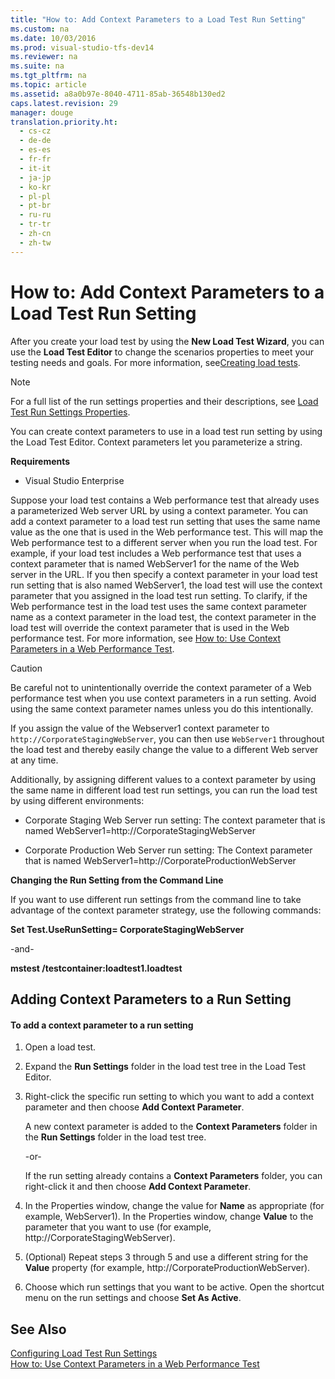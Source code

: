 ```yaml
---
title: "How to: Add Context Parameters to a Load Test Run Setting"
ms.custom: na
ms.date: 10/03/2016
ms.prod: visual-studio-tfs-dev14
ms.reviewer: na
ms.suite: na
ms.tgt_pltfrm: na
ms.topic: article
ms.assetid: a8a0b97e-8040-4711-85ab-36548b130ed2
caps.latest.revision: 29
manager: douge
translation.priority.ht: 
  - cs-cz
  - de-de
  - es-es
  - fr-fr
  - it-it
  - ja-jp
  - ko-kr
  - pl-pl
  - pt-br
  - ru-ru
  - tr-tr
  - zh-cn
  - zh-tw
---
```

# How to: Add Context Parameters to a Load Test Run Setting
After you create your load test by using the **New Load Test Wizard**, you can use the **Load Test Editor** to change the scenarios properties to meet your testing needs and goals. For more information, see[Creating load tests](../Topic/Creating%20load%20tests.md).  
  
> [!NOTE]
>  For a full list of the run settings properties and their descriptions, see [Load Test Run Settings Properties](../dv_TeamTestALM/Load-Test-Run-Settings-Properties.md).  
  
 You can create context parameters to use in a load test run setting by using the Load Test Editor. Context parameters let you parameterize a string.  
  
 **Requirements**  
  
-   Visual Studio Enterprise  
  
 Suppose your load test contains a Web performance test that already uses a parameterized Web server URL by using a context parameter. You can add a context parameter to a load test run setting that uses the same name value as the one that is used in the Web performance test. This will map the Web performance test to a different server when you run the load test. For example, if your load test includes a Web performance test that uses a context parameter that is named WebServer1 for the name of the Web server in the URL. If you then specify a context parameter in your load test run setting that is also named WebServer1, the load test will use the context parameter that you assigned in the load test run setting. To clarify, if the Web performance test in the load test uses the same context parameter name as a context parameter in the load test, the context parameter in the load test will override the context parameter that is used in the Web performance test. For more information, see [How to: Use Context Parameters in a Web Performance Test](../Topic/How%20to:%20Use%20Context%20Parameters%20in%20a%20Web%20Performance%20Test.md).  
  
> [!CAUTION]
>  Be careful not to unintentionally override the context parameter of a Web performance test when you use context parameters in a run setting. Avoid using the same context parameter names unless you do this intentionally.  
  
 If you assign the value of the Webserver1 context parameter to `http://CorporateStagingWebServer`, you can then use `WebServer1` throughout the load test and thereby easily change the value to a different Web server at any time.  
  
 Additionally, by assigning different values to a context parameter by using the same name in different load test run settings, you can run the load test by using different environments:  
  
-   Corporate Staging Web Server run setting: The context parameter that is named WebServer1=http://CorporateStagingWebServer  
  
-   Corporate Production Web Server run setting: The Context parameter that is named WebServer1=http://CorporateProductionWebServer  
  
 **Changing the Run Setting from the Command Line**  
  
 If you want to use different run settings from the command line to take advantage of the context parameter strategy, use the following commands:  
  
 **Set Test.UseRunSetting= CorporateStagingWebServer**  
  
 -and-  
  
 **mstest /testcontainer:loadtest1.loadtest**  
  
## Adding Context Parameters to a Run Setting  
  
#### To add a context parameter to a run setting  
  
1.  Open a load test.  
  
2.  Expand the **Run Settings** folder in the load test tree in the Load Test Editor.  
  
3.  Right-click the specific run setting to which you want to add a context parameter and then choose **Add Context Parameter**.  
  
     A new context parameter is added to the **Context Parameters** folder in the **Run Settings** folder in the load test tree.  
  
     -or-  
  
     If the run setting already contains a **Context Parameters** folder, you can right-click it and then choose **Add Context Parameter**.  
  
4.  In the Properties window, change the value for **Name** as appropriate (for example, WebServer1). In the Properties window, change **Value** to the parameter that you want to use (for example, http://CorporateStagingWebServer).  
  
5.  (Optional) Repeat steps 3 through 5 and use a different string for the **Value** property (for example, http://CorporateProductionWebServer).  
  
6.  Choose which run settings that you want to be active. Open the shortcut menu on the run settings and choose **Set As Active**.  
  
## See Also  
 [Configuring Load Test Run Settings](../dv_TeamTestALM/Configuring-Load-Test-Run-Settings.md)   
 [How to: Use Context Parameters in a Web Performance Test](../Topic/How%20to:%20Use%20Context%20Parameters%20in%20a%20Web%20Performance%20Test.md)